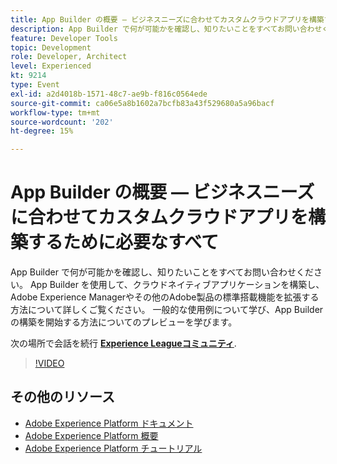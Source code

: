 ```yaml
---
title: App Builder の概要 — ビジネスニーズに合わせてカスタムクラウドアプリを構築するために必要なすべて
description: App Builder で何が可能かを確認し、知りたいことをすべてお問い合わせください。 App Builder を使用して、クラウドネイティブアプリケーションを構築し、Adobe Experience Managerやその他のAdobe製品の標準搭載機能を拡張する方法について詳しくご覧ください。 一般的な使用例について学び、App Builder の構築を開始する方法についてのプレビューを学びます。
feature: Developer Tools
topic: Development
role: Developer, Architect
level: Experienced
kt: 9214
type: Event
exl-id: a2d4018b-1571-48c7-ae9b-f816c0564ede
source-git-commit: ca06e5a8b1602a7bcfb83a43f529680a5a96bacf
workflow-type: tm+mt
source-wordcount: '202'
ht-degree: 15%

---
```


# App Builder の概要 — ビジネスニーズに合わせてカスタムクラウドアプリを構築するために必要なすべて

App Builder で何が可能かを確認し、知りたいことをすべてお問い合わせください。 App Builder を使用して、クラウドネイティブアプリケーションを構築し、Adobe Experience Managerやその他のAdobe製品の標準搭載機能を拡張する方法について詳しくご覧ください。 一般的な使用例について学び、App Builder の構築を開始する方法についてのプレビューを学びます。

次の場所で会話を続行 **[Experience Leagueコミュニティ](https://adobe.ly/3AYeJlv)**.

>[!VIDEO](https://video.tv.adobe.com/v/337767/?quality=12&learn=on&hidetitle=true)

## その他のリソース

- [Adobe Experience Platform ドキュメント](https://experienceleague.adobe.com/docs/experience-platform.html?lang=ja)
- [Adobe Experience Platform 概要](https://experienceleague.adobe.com/docs/experience-platform/landing/home.html?lang=ja)
- [Adobe Experience Platform チュートリアル](https://experienceleague.adobe.com/docs/platform-learn/tutorials/overview.html?lang=ja)
